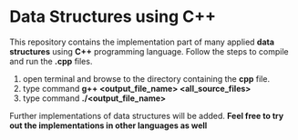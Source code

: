 # Data Structures using C++

This repository contains the implementation part of many applied **data structures** using **C++** programming language.
Follow the steps to compile and run the **.cpp** files.
1. open terminal and browse to the directory containing the **cpp** file.
2. type command **g\+\+ \<output_file_name\> \<all_source_files\>**
3. type command **\.\/\<output_file_name\>**

Further implementations of data structures will be added.
**Feel free to try out the implementations in other languages as well**
